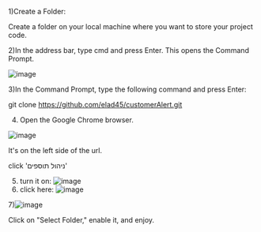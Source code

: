1)Create a Folder:

Create a folder on your local machine where you want to store your project code.

2)In the address bar, type cmd and press Enter. This opens the Command Prompt.

![image](https://github.com/elad45/customerAlert/assets/92677845/6b81815e-db52-41b7-9737-085e2f29363b)


3)In the Command Prompt, type the following command and press Enter:

git clone https://github.com/elad45/customerAlert.git

4) Open the Google Chrome browser.

 ![image](https://github.com/elad45/customerAlert/assets/92677845/c5f106eb-8651-4901-a021-09a2b0e883ed)

It's on the left side of the url.

click 'ניהול תוספים'

5) turn it on:
 ![image](https://github.com/elad45/customerAlert/assets/92677845/26a67efc-47a9-4b8b-b0e9-d7a7766686e8)
6) click here:
 ![image](https://github.com/elad45/customerAlert/assets/92677845/90c20b62-880c-40bc-a27c-fd17cb9edc34)


7)![image](https://github.com/elad45/customerAlert/assets/92677845/7627d8ef-ae2a-4b5e-a57e-a15dfad2f6b2)
 
Click on "Select Folder," enable it, and enjoy.
